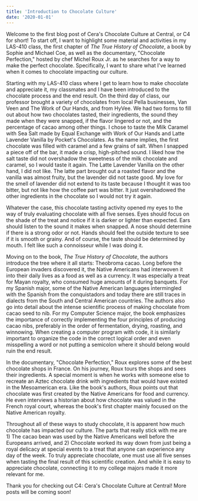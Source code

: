 ```yaml
---
title: 'Introduction to Chocolate Culture'
date: '2020-01-01'
---
```


Welcome to the first blog post of Cera's Chocolate Culture at Central, or C4 for short! To start off, I want to highlight some material and activities in my LAS-410 class, the first chapter of _The True History of Chocolate_, a book by Sophie and Michael Coe, as well as the documentary, "Chocolate Perfection," hosted by chef Michel Roux Jr. as he searches for a way to make the perfect chocolate. Specifically, I want to share what I've learned when it comes to chocolate impacting our culture.

Starting with my LAS-410 class where I get to learn how to make chocolate and appreciate it, my classmates and I have been introduced to the chocolate process and the end result. On the third day of class, our professor brought a variety of chocolates from local Pella businesses, Van Veen and The Work of Our Hands, and from HyVee. We had two forms to fill out about how two chocolates tasted, their ingredients, the sound they made when they were snapped, if the flavor lingered or not, and the percentage of cacao among other things. I chose to taste the Milk Caramel with Sea Salt made by Equal Exchange with Work of Our Hands and Latte Lavender Vanilla by Pocket's Chocolates. As the name implies, the first chocolate was filled with caramel and a few grains of salt. When I snapped a piece off of the bar, it made a crisp, high-pitched sound. I liked how the salt taste did not overshadow the sweetness of the milk chocolate and caramel, so I would taste it again. The Latte Lavender Vanilla on the other hand, I did not like. The latte part brought out a roasted flavor and the vanilla was almost fruity, but the lavender did not taste good. My love for the smell of lavender did not extend to its taste because I thought it was too bitter, but not like how the coffee part was bitter. It just overshadowed the other ingredients in the chocolate so I would not try it again.

Whatever the case, this chocolate tasting activity opened my eyes to the way of truly evaluating chocolate with all five senses. Eyes should focus on the shade of the treat and notice if it is darker or lighter than expected. Ears should listen to the sound it makes when snapped. A nose should determine if there is a strong odor or not. Hands should feel the outside texture to see if it is smooth or grainy. And of course, the taste should be determined by mouth. I felt like such a connoisseur while I was doing it.

Moving on to the book, _The True History of Chocolate_, the authors introduce the tree where it all starts: Theobroma cacao. Long before the European invaders discovered it, the Native Americans had interwoven it into their daily lives as a food as well as a currency. It was especially a treat for Mayan royalty, who consumed huge amounts of it during banquets. For my Spanish major, some of the Native American languages intermingled with the Spanish from the conquistadors and today there are still traces in dialects from the South and Central American countries. The authors also go into detail about the intense scientific process of making chocolate from cacao seed to nib. For my Computer Science major, the book emphasizes the importance of correctly implementing the four principles of producing cacao nibs, preferably in the order of fermentation, drying, roasting, and winnowing. When creating a computer program with code, it is similarly important to organize the code in the correct logical order and even misspelling a word or not putting a semicolon where it should belong would ruin the end result.

In the documentary, "Chocolate Perfection," Roux explores some of the best chocolate shops in France. On his journey, Roux tours the shops and sees their ingredients. A special moment is when he works with someone else to recreate an Aztec chocolate drink with ingredients that would have existed in the Mesoamerican era. Like the book's authors, Roux points out that chocolate was first created by the Native Americans for food and currency. He even interviews a historian about how chocolate was valued in the French royal court, whereas the book's first chapter mainly focused on the Native American royalty.

Throughout all of these ways to study chocolate, it is apparent how much chocolate has impacted our culture. The parts that really stick with me are 1) The cacao bean was used by the Native Americans well before the Europeans arrived, and 2) Chocolate worked its way down from just being a royal delicacy at special events to a treat that anyone can experience any day of the week. To truly appreciate chocolate, one must use all five senses when tasting the final result of this scientific creation. And while it is easy to appreciate chocolate, connecting it to my college majors made it more relevant for me.

Thank you for checking out C4: Cera's Chocolate Culture at Central! More posts will be coming soon!
